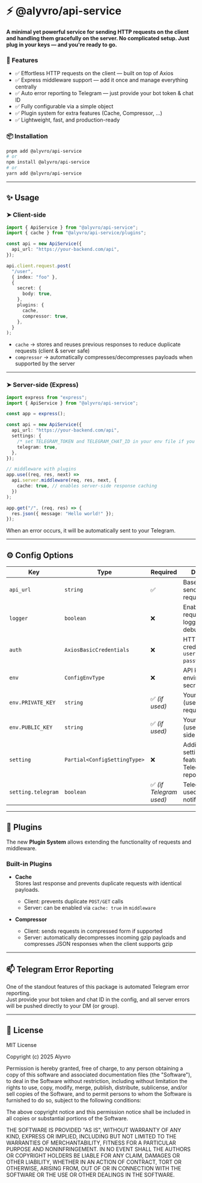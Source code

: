 # ⚡ @alyvro/api-service

**A minimal yet powerful service for sending HTTP requests on the client and handling them gracefully on the server. No complicated setup. Just plug in your keys — and you're ready to go.**

### 🚀 Features

- ✅ Effortless HTTP requests on the client — built on top of Axios
- ✅ Express middleware support — add it once and manage everything centrally
- ✅ Auto error reporting to Telegram — just provide your bot token & chat ID
- ✅ Fully configurable via a simple object
- ✅ Plugin system for extra features (Cache, Compressor, …)
- ✅ Lightweight, fast, and production-ready

### 📦 Installation

```bash
pnpm add @alyvro/api-service
# or
npm install @alyvro/api-service
# or
yarn add @alyvro/api-service
```

---

## ✨ Usage

### ➤ Client-side

```ts
import { ApiService } from "@alyvro/api-service";
import { cache } from "@alyvro/api-service/plugins";

const api = new ApiService({
  api_url: "https://your-backend.com/api",
});

api.client.request.post(
  "/user",
  { index: "foo" },
  {
    secret: {
      body: true,
    },
    plugins: {
      cache,
      compressor: true,
    },
  }
);
```

- `cache` → stores and reuses previous responses to reduce duplicate requests (client & server safe)
- `compressor` → automatically compresses/decompresses payloads when supported by the server

---

### ➤ Server-side (Express)

```ts
import express from "express";
import { ApiService } from "@alyvro/api-service";

const app = express();

const api = new ApiService({
  api_url: "https://your-backend.com/api",
  settings: {
    /* set TELEGRAM_TOKEN and TELEGRAM_CHAT_ID in your env file if you set telegram:true */
    telegram: true,
  },
});

// middleware with plugins
app.use((req, res, next) =>
  api.server.middleware(req, res, next, {
    cache: true, // enables server-side response caching
  })
);

app.get("/", (req, res) => {
  res.json({ message: "Hello world!" });
});
```

When an error occurs, it will be automatically sent to your Telegram.

---

## ⚙️ Config Options

| Key                | Type                         | Required                | Description                                                    |
| ------------------ | ---------------------------- | ----------------------- | -------------------------------------------------------------- |
| `api_url`          | `string`                     | ✅                      | Base URL for sending HTTP requests                             |
| `logger`           | `boolean`                    | ❌                      | Enable request/response logging (for debugging)                |
| `auth`             | `AxiosBasicCredentials`      | ❌                      | HTTP Basic Auth credentials (`{ username, password }`)         |
| `env`              | `ConfigEnvType`              | ❌                      | API keys and environment secrets                               |
| `env.PRIVATE_KEY`  | `string`                     | ✅ _(if used)_          | Your private key (used in secure requests)                     |
| `env.PUBLIC_KEY`   | `string`                     | ✅ _(if used)_          | Your public key (used in client-side logic)                    |
| `setting`          | `Partial<ConfigSettingType>` | ❌                      | Additional settings for features like Telegram error reporting |
| `setting.telegram` | `boolean`                    | ✅ _(if Telegram used)_ | Telegram Bot used for error notifications                      |

---

## 🧩 Plugins

The new **Plugin System** allows extending the functionality of requests and middleware.

### Built-in Plugins

- **Cache**  
  Stores last response and prevents duplicate requests with identical payloads.

  - Client: prevents duplicate `POST/GET` calls
  - Server: can be enabled via `cache: true` in `middleware`

- **Compressor**
  - Client: sends requests in compressed form if supported
  - Server: automatically decompresses incoming gzip payloads and compresses JSON responses when the client supports gzip

---

## 📫 Telegram Error Reporting

One of the standout features of this package is automated Telegram error reporting.  
Just provide your bot token and chat ID in the config, and all server errors will be pushed directly to your DM (or group).

---

## 📘 License

MIT License

Copyright (c) 2025 Alyvro

Permission is hereby granted, free of charge, to any person obtaining a copy
of this software and associated documentation files (the "Software"), to deal
in the Software without restriction, including without limitation the rights
to use, copy, modify, merge, publish, distribute, sublicense, and/or sell
copies of the Software, and to permit persons to whom the Software is
furnished to do so, subject to the following conditions:

The above copyright notice and this permission notice shall be included in all
copies or substantial portions of the Software.

THE SOFTWARE IS PROVIDED "AS IS", WITHOUT WARRANTY OF ANY KIND, EXPRESS OR
IMPLIED, INCLUDING BUT NOT LIMITED TO THE WARRANTIES OF MERCHANTABILITY,
FITNESS FOR A PARTICULAR PURPOSE AND NONINFRINGEMENT. IN NO EVENT SHALL THE
AUTHORS OR COPYRIGHT HOLDERS BE LIABLE FOR ANY CLAIM, DAMAGES OR OTHER
LIABILITY, WHETHER IN AN ACTION OF CONTRACT, TORT OR OTHERWISE, ARISING FROM,
OUT OF OR IN CONNECTION WITH THE SOFTWARE OR THE USE OR OTHER DEALINGS IN THE
SOFTWARE.
